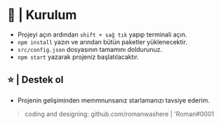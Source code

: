 # 🔨 | Kurulum
- Projeyi açın ardından `shift + sağ tık` yapıp terminali açın.
- `npm install` yazın ve arından bütün paketler yüklenecektir.
- `src/config.json` dosyasının tamamını doldurunuz.
- `npm start` yazarak projeniz başlatılacaktır.

## ⭐ | Destek ol

- Projenin gelişiminden memmnunsanız starlamanızı tavsiye ederim.

> coding and designing: github.com/romanwashere | 'Roman#0001
